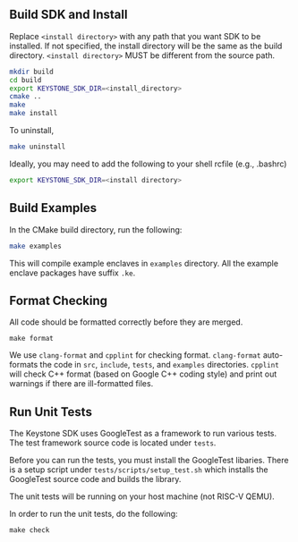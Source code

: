 ## Build SDK and Install

Replace `<install directory>` with any path that you want SDK to be installed.
If not specified, the install directory will be the same as the build directory.
`<install directory>` MUST be different from the source path.

```bash
mkdir build
cd build
export KEYSTONE_SDK_DIR=<install_directory>
cmake ..
make
make install
```

To uninstall,
```bash
make uninstall
```

Ideally, you may need to add the following to your shell rcfile (e.g., .bashrc)

```bash
export KEYSTONE_SDK_DIR=<install directory>
```

## Build Examples

In the CMake build directory, run the following:

```bash
make examples
```

This will compile example enclaves in `examples` directory.
All the example enclave packages have suffix `.ke`.

## Format Checking

All code should be formatted correctly before they are merged.

```
make format
```

We use `clang-format` and `cpplint` for checking format.
`clang-format` auto-formats the code in `src`, `include`, `tests`, and `examples` directories.
`cpplint` will check C++ format (based on Google C++ coding style) and print out warnings if there are ill-formatted files.

## Run Unit Tests

The Keystone SDK uses GoogleTest as a framework to run various tests. The test framework source code is located under `tests`.

Before you can run the tests, you must install the GoogleTest libaries.
There is a setup script under `tests/scripts/setup_test.sh` which installs the GoogleTest source code and builds the library.

The unit tests will be running on your host machine (not RISC-V QEMU).

In order to run the unit tests, do the following:

```
make check
```
